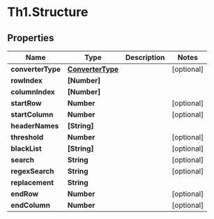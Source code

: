 # Th1.Structure

## Properties

Name | Type | Description | Notes
------------ | ------------- | ------------- | -------------
**converterType** | [**ConverterType**](ConverterType.md) |  | [optional] 
**rowIndex** | **[Number]** |  | 
**columnIndex** | **[Number]** |  | 
**startRow** | **Number** |  | [optional] 
**startColumn** | **Number** |  | [optional] 
**headerNames** | **[String]** |  | 
**threshold** | **Number** |  | [optional] 
**blackList** | **[String]** |  | [optional] 
**search** | **String** |  | [optional] 
**regexSearch** | **String** |  | [optional] 
**replacement** | **String** |  | 
**endRow** | **Number** |  | [optional] 
**endColumn** | **Number** |  | [optional] 


